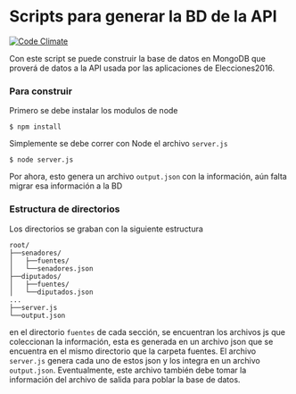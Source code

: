 # Scripts para generar la BD de la API #

[![Code Climate](https://codeclimate.com/github/Elecciones2016/Db-build/badges/gpa.svg)](https://codeclimate.com/github/Elecciones2016/Db-build)

Con este script se puede construir la base de datos en MongoDB que proverá de datos a la API
usada por las aplicaciones de Elecciones2016.

### Para construir ###

Primero se debe instalar los modulos de node

    $ npm install

Simplemente se debe correr con Node el archivo `server.js`

    $ node server.js

Por ahora, esto genera un archivo `output.json` con la información, aún falta migrar esa información a la BD

### Estructura de directorios ###

Los directorios se graban con la siguiente estructura

    root/
    ├──senadores/
    │   ├──fuentes/
    │   └──senadores.json
    ├──diputados/
    │   ├──fuentes/
    │   └──diputados.json
    ...
    ├──server.js
    └──output.json

en el directorio `fuentes` de cada sección, se encuentran los archivos js que coleccionan la información, esta es generada en un archivo json que se encuentra en el mismo directorio que la carpeta fuentes. El archivo `server.js` genera cada uno de estos json y los integra en un archivo `output.json`. Eventualmente, este archivo también debe tomar la información del archivo de salida para poblar la base de datos.
